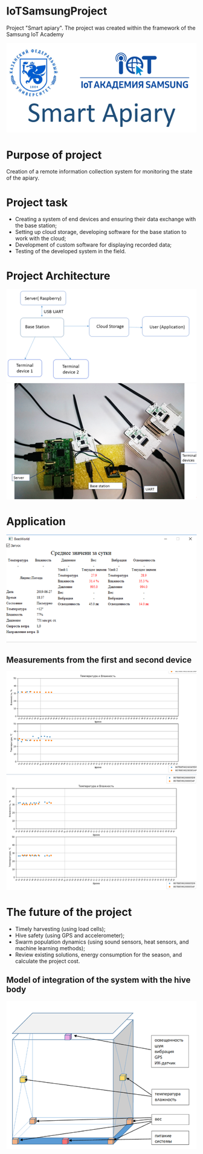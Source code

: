 # IoTSamsungProject
Project "Smart apiary". The project was created within the framework of the Samsung IoT Academy

![](https://github.com/alfir-v10/IoTSamsungProject/blob/main/images/SmartApiary.PNG)

# Purpose of project

Creation of a remote information collection system for monitoring the state of the apiary.

# Project task
  * Creating a system of end devices and ensuring their data exchange with the base station;
  * Setting up cloud storage, developing software for the base station to work with the cloud;
  * Development of custom software for displaying recorded data;
  * Testing of the developed system in the field.

# Project Architecture

![](https://github.com/alfir-v10/IoTSamsungProject/blob/main/images/ProjectArchitecture.PNG)
![](https://github.com/alfir-v10/IoTSamsungProject/blob/main/images/RealProject.PNG)

# Application
![](https://github.com/alfir-v10/IoTSamsungProject/blob/main/images/BeesApp.png)

## Measurements from the first and second device
![](https://github.com/alfir-v10/IoTSamsungProject/blob/main/images/FirstDevice.png)
![](https://github.com/alfir-v10/IoTSamsungProject/blob/main/images/SecondDevice.png)

# The future of the project
  * Timely harvesting (using load cells); 
  * Hive safety (using GPS and accelerometer); 
  * Swarm population dynamics (using sound sensors, heat sensors, and machine learning methods);
  * Review existing solutions, energy consumption for the season, and calculate the project cost.

## Model of integration of the system with the hive body
![](https://github.com/alfir-v10/IoTSamsungProject/blob/main/images/Box.PNG)

